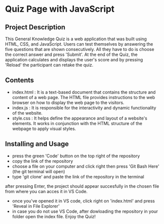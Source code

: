 # Quiz Page with JavaScript

## Project Description

This General Knowledge Quiz is a web application that was built using HTML, CSS, and  JavaScript. Users can test themselves by answering the five questions that are shown consecutively. All they have to do is choose the correct answer and press 'Submit'. At the end of the Quiz, the application calculates and displays the user's score and by pressing 'Reload' the participant can retake the quiz.

## Contents
- index.html :  It is a text-based document that contains the structure and content of a web page. The HTML file provides instructions to the web browser on how to  display the web page to the visitors.
- index.js : It is responsible for the interactivity and dynamic functionality of the website.
- style.css : It helps define the appearance and layout of a website's elements. It works in conjunction with the HTML structure of the webpage to apply visual styles.

## Installing and Usage

- press the green 'Code' button on the top right of the repository
- copy the link of the repository
- choose a file on your computer and click right then press 'Git Bash Here' (the git terminal will open)
- type 'git clone' and paste the link of the repository in the terminal 

after pressing Enter, the project should appear succesfully in the chosen file from where you can acces it in VS Code.
- once you've opened it in VS code, click right on 'index.html' and press 'Reveal in File Explorer'
- in case you do not use VS Code, after dowloading the repository in your folder open the index file.
Enjoy the Quiz!
